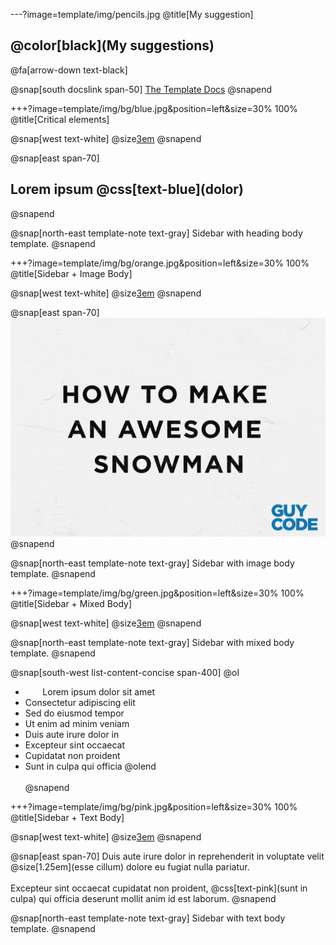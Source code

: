---?image=template/img/pencils.jpg
@title[My suggestion]

## @color[black](My suggestions)

@fa[arrow-down text-black]

@snap[south docslink span-50]
[The Template Docs](https://gitpitch.com/docs/the-template)
@snapend


+++?image=template/img/bg/blue.jpg&position=left&size=30% 100%
@title[Critical elements]

@snap[west text-white]
@size[3em](1.)
@snapend

@snap[east span-70]
<h2>Lorem ipsum @css[text-blue](dolor)</h2>
@snapend

@snap[north-east template-note text-gray]
Sidebar with heading body template.
@snapend


+++?image=template/img/bg/orange.jpg&position=left&size=30% 100%
@title[Sidebar + Image Body]

@snap[west text-white]
@size[3em](2.)
@snapend

@snap[east span-70]
![SNOWMAN](template/img/snowman.gif)
@snapend

@snap[north-east template-note text-gray]
Sidebar with image body template.
@snapend


+++?image=template/img/bg/green.jpg&position=left&size=30% 100%
@title[Sidebar + Mixed Body]

@snap[west text-white]
@size[3em](3.)
@snapend

@snap[north-east template-note text-gray]
Sidebar with mixed body template.
@snapend


@snap[south-west list-content-concise span-400]
@ol
- &nbsp;&nbsp;&nbsp;&nbsp;&nbsp;&nbsp; Lorem ipsum dolor sit amet
- Consectetur adipiscing elit
- Sed do eiusmod tempor
- Ut enim ad minim veniam
- Duis aute irure dolor in
- Excepteur sint occaecat
- Cupidatat non proident
- Sunt in culpa qui officia
@olend
<br><br>
@snapend


+++?image=template/img/bg/pink.jpg&position=left&size=30% 100%
@title[Sidebar + Text Body]

@snap[west text-white]
@size[3em](4.)
@snapend

@snap[east span-70]
Duis aute irure dolor in reprehenderit in voluptate velit @size[1.25em](esse cillum) dolore eu fugiat nulla pariatur.
<br><br>
Excepteur sint occaecat cupidatat non proident, @css[text-pink](sunt in culpa) qui officia deserunt mollit anim id est laborum.
@snapend

@snap[north-east template-note text-gray]
Sidebar with text body template.
@snapend
